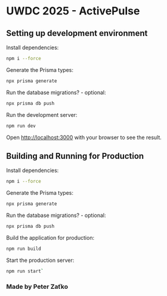 # UWDC 2025 - ActivePulse

## Setting up development environment

Install dependencies:

```bash
npm i --force
```

Generate the Prisma types:
```bash
npx prisma generate
```

Run the database migrations? - optional:
```bash
npx prisma db push 
```

Run the development server:

```bash
npm run dev
```

Open [http://localhost:3000](http://localhost:3000) with your browser to see the result.

## Building and Running for Production

Install dependencies:

```bash
npm i --force
```

Generate the Prisma types:
```bash
npx prisma generate
```

Run the database migrations? - optional:
```bash
npx prisma db push 
```

Build the application for production:

```bash
npm run build
```

Start the production server:
```bash
npm run start`
```

### Made by Peter Zaťko
